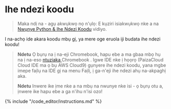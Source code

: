 # Ihe ndezi koodu

> Maka ndị na - agụ akwụkwọ nọ n'ụlọ: E kụziri isiakwụkwọ nke a na [Nwụnye Python & Ihe Ndezi Koodu](https://www.youtube.com/watch?v=pVTaqzKZCdA&t=4m43s) vidiyo.

I na-achọ ide akara koodu mbụ gị, ya mere oge eruola iji budata ihe ndezi koodu!

> **Ndetu** Ọ bụrụ na ị na-eji Chromebook, hapu ebe a ma gbaa mbọ hụ na ị na-eso [ntuziaka ](../chromebook_setup/README.md)Chromebook . Igwe IDE nke ị họọrọ (PaizaCloud Cloud IDE ma ọ bụ AWS Cloud9) gụnyere ihe ndezi koodu, yana mgbe imepe faịlụ na IDE gị na menu Faịlị, ị ga-n'eji ihe ndezi ahụ na-akpaghị aka.
> 
> **Ndetu** Inwere ike ịme nke a na mbụ na nwunye nke isi - ọ bụrụ otu a, ịnwere ike hapu ebe a ga n'ihu n'isi ozo!

{% include "/code_editor/instructions.md" %}